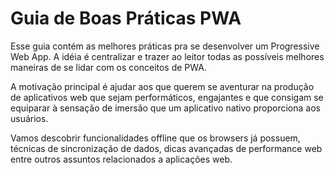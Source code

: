 # Guia de Boas Práticas PWA

Esse guia contém as melhores práticas pra se desenvolver um Progressive Web App. A idéia é centralizar e trazer ao leitor todas as possíveis melhores maneiras de se lidar com os conceitos de PWA.

A motivação principal é ajudar aos que querem se aventurar na produção de aplicativos web que sejam performáticos, engajantes e que consigam se equiparar à sensação de imersão que um aplicativo nativo proporciona aos usuários.

Vamos descobrir funcionalidades offline que os browsers já possuem, técnicas de sincronização de dados, dicas avançadas de performance web entre outros assuntos relacionados a aplicações web.



